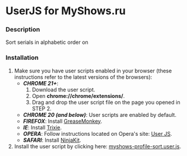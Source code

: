 UserJS for MyShows.ru
=====================

### Description ###

Sort serials in alphabetic order on [](http://myshows.ru/profile/)

### Installation ###

1. Make sure you have user scripts enabled in your browser (these instructions refer to the latest versions of the browsers):
    * ***CHROME 21+***:
      1. Download the user script.
      2. Open **chrome://chrome/extensions/**.
      3. Drag and drop the user script file on the page you opened in STEP 2.
    * ***CHROME 20 (and below)***: User scripts are enabled by default.
    * ***FIREFOX***: Install [GreaseMonkey](https://addons.mozilla.org/en-US/firefox/addon/greasemonkey/).
    * ***IE***: Install [Trixie](http://www.bhelpuri.net/Trixie/).
    * ***OPERA***: Follow instructions located on Opera's site: [User JS](http://www.opera.com/docs/userjs/).
    * ***SAFARI***: Install [NinjaKit](http://d.hatena.ne.jp/os0x/20100612/1276330696).
2. Install the user script by clicking here: [myshows-profile-sort.user.js](https://github.com/powerman/userjs-myshows/raw/master/myshows-profile-sort.user.js).

